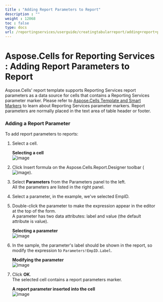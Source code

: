 ```yaml
---
title : "Adding Report Parameters to Report" 
description : "" 
weight : 12068 
toc : false
type: docs
url: /reportingservices/userguide/creatingtabularreport/adding+report+parameters+to+report/
---
```


# Aspose.Cells for Reporting Services : Adding Report Parameters to Report


Aspose.Cells' report template supports Reporting Services report parameters as a data source for cells that contains a Reporting Services parameter marker. Please refer to [Aspose.Cells Template and Smart Markers](https://docs2.aspose.com/cells/reportingservices/userguide/aspose.cells+template+and+smart+markers) to learn about Reporting Services parameter markers. Report parameters are normally placed in the text area of table header or footer.

### Adding a Report Parameter

To add report parameters to reports:

1.  Select a cell.  
      
    **Selecting a cell**  
    ![image](https://docs2.aspose.com/cells/reportingservices/attachments/6094963/6193352.png)  
      
    
2.  Click Insert formula on the Aspose.Cells.Report.Designer toolbar (![image](https://docs2.aspose.com/cells/reportingservices/attachments/6094963/6193351.png)).
3.  Select **Parameters** from the Parameters panel to the left.  
    All the parameters are listed in the right panel.
4.  Select a parameter, in the example, we've selected EmpID.
5.  Double-click the parameter to make the expression appear in the editor at the top of the form.  
    A parameter has two data attributes: label and value (the default attribute is value).  
      
    **Selecting a parameter**  
    ![image](https://docs2.aspose.com/cells/reportingservices/attachments/6094963/6193350.png)  
      
    
6.  In the sample, the parameter's label should be shown in the report, so modify the expression to `Parameters!EmpID.Label`.  
      
    **Modifying the parameter**  
    ![image](https://docs2.aspose.com/cells/reportingservices/attachments/6094963/6193349.png)  
      
    
7.  Click **OK**.  
    The selected cell contains a report parameters marker.  
      
    **A report parameter inserted into the cell**  
    ![image](https://docs2.aspose.com/cells/reportingservices/attachments/6094963/6193348.png)

